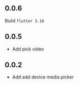 ## 0.0.6

Build `flutter 3.10`

## 0.0.5

+ Add pick video
## 0.0.2

* Add add device media picker

